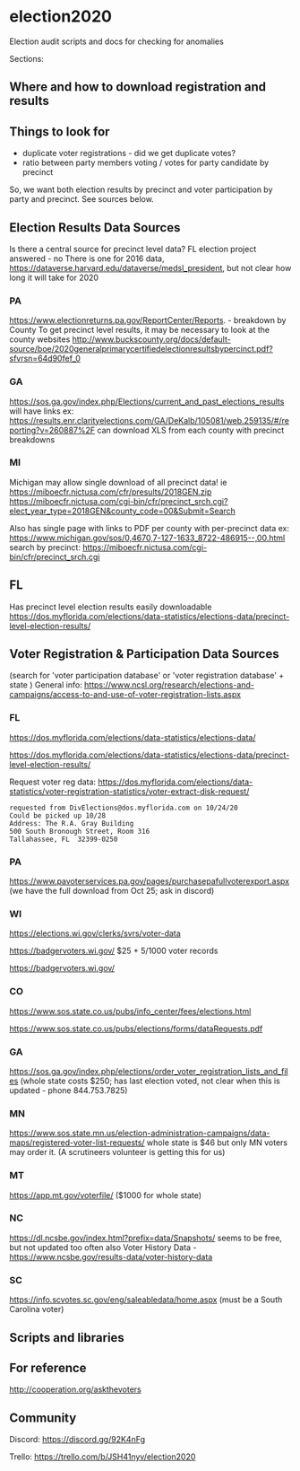 # election2020
Election audit scripts and docs for checking for anomalies

Sections:

## Where and how to download registration and results

## Things to look for

- duplicate voter registrations - did we get duplicate votes?
- ratio between party members voting / votes for party candidate by precinct

So, we want both election results by precinct and voter participation by party and precinct.  See sources below.

## Election Results Data Sources

Is there a central source for precinct level data? FL election project answered - no
There is one for 2016 data, https://dataverse.harvard.edu/dataverse/medsl_president, but not clear how long it will take for 2020

### PA
https://www.electionreturns.pa.gov/ReportCenter/Reports. - breakdown by County
To get precinct level results, it may be necessary to look at the county websites
http://www.buckscounty.org/docs/default-source/boe/2020generalprimarycertifiedelectionresultsbypercinct.pdf?sfvrsn=64d90fef_0

### GA
https://sos.ga.gov/index.php/Elections/current_and_past_elections_results will have links
ex: https://results.enr.clarityelections.com/GA/DeKalb/105081/web.259135/#/reporting?v=260887%2F
can download XLS from each county with precinct breakdowns

### MI
Michigan may allow single download of all precinct data!
ie https://miboecfr.nictusa.com/cfr/presults/2018GEN.zip
https://miboecfr.nictusa.com/cgi-bin/cfr/precinct_srch.cgi?elect_year_type=2018GEN&county_code=00&Submit=Search

Also has single page with links to PDF per county with per-precinct data
ex: https://www.michigan.gov/sos/0,4670,7-127-1633_8722-486915--,00.html
search by precinct: https://miboecfr.nictusa.com/cgi-bin/cfr/precinct_srch.cgi

## FL
Has precinct level election results easily downloadable
https://dos.myflorida.com/elections/data-statistics/elections-data/precinct-level-election-results/


## Voter Registration & Participation Data Sources

(search for 'voter participation database' or 'voter registration database' + state )
General info: https://www.ncsl.org/research/elections-and-campaigns/access-to-and-use-of-voter-registration-lists.aspx

### FL
https://dos.myflorida.com/elections/data-statistics/elections-data/

https://dos.myflorida.com/elections/data-statistics/elections-data/precinct-level-election-results/

Request voter reg data: https://dos.myflorida.com/elections/data-statistics/voter-registration-statistics/voter-extract-disk-request/
```
requested from DivElections@dos.myflorida.com on 10/24/20
Could be picked up 10/28
Address: The R.A. Gray Building
500 South Bronough Street, Room 316
Tallahassee, FL  32399-0250
```
### PA
https://www.pavoterservices.pa.gov/pages/purchasepafullvoterexport.aspx
(we have the full download from Oct 25; ask in discord)

### WI
https://elections.wi.gov/clerks/svrs/voter-data

https://badgervoters.wi.gov/  $25 + 5/1000 voter records

https://badgervoters.wi.gov/
 

### CO
https://www.sos.state.co.us/pubs/info_center/fees/elections.html

https://www.sos.state.co.us/pubs/elections/forms/dataRequests.pdf

### GA
https://sos.ga.gov/index.php/elections/order_voter_registration_lists_and_files
(whole state costs $250; has last election voted, not clear when this is updated - phone 844.753.7825)

### MN
https://www.sos.state.mn.us/election-administration-campaigns/data-maps/registered-voter-list-requests/
whole state is $46 but only MN voters may order it.
(A scrutineers volunteer is getting this for us)

### MT
https://app.mt.gov/voterfile/  ($1000 for whole state)

### NC
https://dl.ncsbe.gov/index.html?prefix=data/Snapshots/
seems to be free, but not updated too often
also Voter History Data - https://www.ncsbe.gov/results-data/voter-history-data

### SC
https://info.scvotes.sc.gov/eng/saleabledata/home.aspx
(must be a South Carolina voter)

## Scripts and libraries

## For reference

http://cooperation.org/askthevoters

## Community

Discord: https://discord.gg/92K4nFg

Trello: https://trello.com/b/JSH41nyv/election2020

